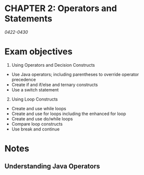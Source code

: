 # CHAPTER 2: Operators and Statements
_0422-0430_

# Exam objectives
1. Using Operators and Decision Constructs
  - Use Java operators; including parentheses to override operator precedence
  - Create if and if/else and ternary constructs
  - Use a switch statement
2. Using Loop Constructs
  - Create and use while loops 
  - Create and use for loops including the enhanced for loop
  - Create and use do/while loops
  - Compare loop constructs
  - Use break and continue

# Notes
## Understanding Java Operators

